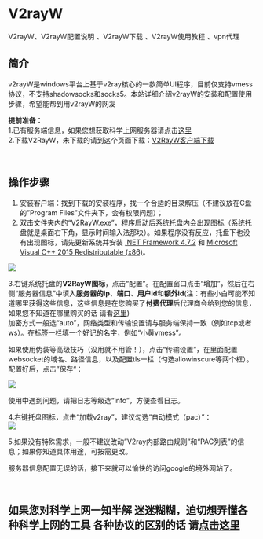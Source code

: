 # V2rayW             
V2rayW、V2rayW配置说明 、V2rayW下载 、V2rayW使用教程 、vpn代理  



简介
----
v2rayW是windows平台上基于v2ray核心的一款简单UI程序，目前仅支持vmess协议，不支持shadowsocks和socks5。本站详细介绍v2rayW的安装和配置使用步骤，希望能帮到用v2rayW的网友

**提前准备：**  
1.已有服务端信息，如果您想获取科学上网服务器请点击[这里](https://github.com/githubvpn007/v2rayNvpn#%E8%8A%82%E7%82%B9%E5%88%86%E4%BA%AB)  
2.下载V2RayW，未下载的请到这个页面下载：[V2RayW客户端下载](https://github.com/Cenmrev/V2RayW/releases)  

<br/>


操作步骤
----

1. 安装客户端：找到下载的安装程序，找一个合适的目录解压（不建议放在C盘的”Program Files”文件夹下，会有权限问题）；  
2. 双击文件夹内的“V2RayW.exe”，程序启动后系统托盘内会出现图标（系统托盘就是桌面右下角，显示时间输入法那块）。如果程序没有反应，托盘下也没有出现图标，请先更新系统并安装 [.NET Framework 4.7.2](https://dotnet.microsoft.com/download/dotnet-framework) 和 [Microsoft Visual C++ 2015 Redistributable (x86)](https://www.microsoft.com/en-us/download/details.aspx?id=53840)。
  
![](https://i.postimg.cc/t467sVJC/v2rayw-1.png)
  
  
3.右键系统托盘的**V2RayW图标**，点击“配置”。在配置窗口点击“增加”，然后在右侧“服务器信息”中填入**服务器的ip**、**端口**、**用户id**和**额外id**(注：有些小白可能不知道哪里获得这些信息，这些信息是在您购买了**付费代理**后代理商会给到您的信息，如果您不知道在哪里购买的话 请看[这里](https://github.com/githubvpn007/v2rayNvpn#%E8%8A%82%E7%82%B9%E5%88%86%E4%BA%AB))  
加密方式一般选“auto”，网络类型和传输设置请与服务端保持一致（例如tcp或者ws）。在标签一栏填一个好记的名字，例如“小黄vmess”。  

如果使用伪装等高级技巧（没用就不用管！），点击“传输设置”，在里面配置websocket的域名、路径信息，以及配置tls一栏（勾选allowinscure等两个框）。配置好后，点击”保存“：  

![](https://i.postimg.cc/s2Rx7DGP/v2rayw-2.png)  

使用中遇到问题，请把日志等级选“info”，方便查看日志。  


4.右键托盘图标，点击“加载v2ray”，建议勾选“自动模式（pac）”：  
![](https://i.postimg.cc/W463nL0B/v2rayw-3.png)  


5.如果没有特殊需求，一般不建议改动”V2ray内部路由规则”和“PAC列表”的信息；如果你知道具体用途，可按需更改。

服务器信息配置无误的话，接下来就可以愉快的访问google的境外网站了。



<br/>

## 如果您对科学上网一知半解 迷迷糊糊，迫切想弄懂各种科学上网的工具 各种协议的区别的话  请[点击这里](https://github.com/githubvpn007/v2rayNvpn)
